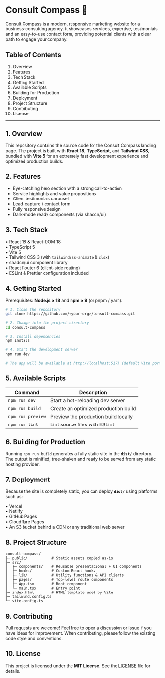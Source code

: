 <!-- README updated to remove legacy references and provide clear, professional documentation -->

# Consult Compass 🧭

Consult Compass is a modern, responsive marketing website for a business-consulting agency. It showcases services, expertise, testimonials and an easy-to-use contact form, providing potential clients with a clear path to engage your company.

## Table of Contents

1. Overview
2. Features
3. Tech Stack
4. Getting Started
5. Available Scripts
6. Building for Production
7. Deployment
8. Project Structure
9. Contributing
10. License

---

## 1. Overview

This repository contains the source code for the Consult Compass landing page. The project is built with **React 18**, **TypeScript**, and **Tailwind CSS**, bundled with **Vite 5** for an extremely fast development experience and optimized production builds.

## 2. Features

- Eye-catching hero section with a strong call-to-action
- Service highlights and value propositions
- Client testimonials carousel
- Lead-capture / contact form
- Fully responsive design
- Dark-mode ready components (via shadcn/ui)

## 3. Tech Stack

• React 18 & React-DOM 18  
• TypeScript 5  
• Vite 5  
• Tailwind CSS 3 (with `tailwindcss-animate` & `clsx`)  
• shadcn/ui component library  
• React Router 6 (client-side routing)  
• ESLint & Prettier configuration included

## 4. Getting Started

Prerequisites: **Node.js ≥ 18** and **npm ≥ 9** (or pnpm / yarn).

```bash
# 1. Clone the repository
git clone https://github.com/<your-org>/consult-compass.git

# 2. Change into the project directory
cd consult-compass

# 3. Install dependencies
npm install

# 4. Start the development server
npm run dev

# The app will be available at http://localhost:5173 (default Vite port)
```

## 5. Available Scripts

| Command           | Description                               |
|-------------------|-------------------------------------------|
| `npm run dev`     | Start a hot-reloading dev server          |
| `npm run build`   | Create an optimized production build      |
| `npm run preview` | Preview the production build locally      |
| `npm run lint`    | Lint source files with ESLint             |

## 6. Building for Production

Running `npm run build` generates a fully static site in the **`dist/`** directory. The output is minified, tree-shaken and ready to be served from any static hosting provider.

## 7. Deployment

Because the site is completely static, you can deploy **`dist/`** using platforms such as:

• Vercel  
• Netlify  
• GitHub Pages  
• Cloudflare Pages  
• An S3 bucket behind a CDN or any traditional web server

## 8. Project Structure

```text
consult-compass/
├─ public/           # Static assets copied as-is
├─ src/
│  ├─ components/    # Reusable presentational + UI components
│  ├─ hooks/         # Custom React hooks
│  ├─ lib/           # Utility functions & API clients
│  ├─ pages/         # Top-level route components
│  ├─ App.tsx        # Root component
│  └─ main.tsx       # Entry point
├─ index.html        # HTML template used by Vite
├─ tailwind.config.ts
└─ vite.config.ts
```

## 9. Contributing

Pull requests are welcome! Feel free to open a discussion or issue if you have ideas for improvement. When contributing, please follow the existing code style and conventions.

## 10. License

This project is licensed under the **MIT License**. See the [LICENSE](LICENSE) file for details.
